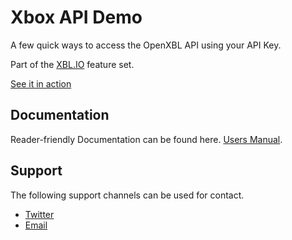 # Xbox API Demo
A few quick ways to access the OpenXBL API using your API Key.

Part of the [XBL.IO](https://xbl.io) feature set.

[See it in action](https://regimbal.me/openxbl/index.php)

## Documentation
Reader-friendly Documentation can be found here. [Users Manual](https://xbl.io/docs/console).

## Support
The following support channels can be used for contact.

- [Twitter](https://twitter.com/OpenXBL)
- [Email](mailto:help@xbl.io)
